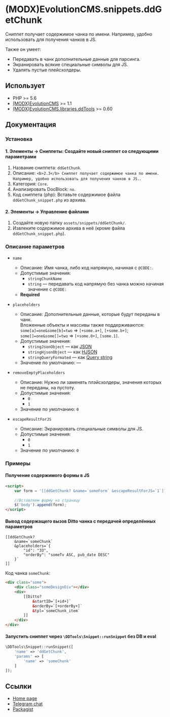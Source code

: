 # (MODX)EvolutionCMS.snippets.ddGetChunk

Сниппет получает содержимое чанка по имени. Например, удобно использовать для получения чанков в JS.

Также он умеет:
* Передавать в чанк дополнительные данные для парсинга.
* Экранировать всякие специальные символы для JS.
* Удалять пустые плейсхолдеры.


## Использует

* PHP >= 5.6
* [(MODX)EvolutionCMS](https://github.com/evolution-cms/evolution) >= 1.1
* [(MODX)EvolutionCMS.libraries.ddTools](https://code.divandesign.ru/modx/ddtools) >= 0.60


## Документация


### Установка


#### 1. Элементы → Сниппеты: Создайте новый сниппет со следующими параметрами

1. Название сниппета: `ddGetChunk`.
2. Описание: `<b>2.3</b> Сниппет получает содержимое чанка по имени. Например, удобно использовать для получения чанков в JS.`.
3. Категория: `Core`.
4. Анализировать DocBlock: `no`.
5. Код сниппета (php): Вставьте содержимое файла `ddGetChunk_snippet.php` из архива.


#### 2. Элементы → Управление файлами

1. Создайте новую папку `assets/snippets/ddGetChunk/`.
2. Извлеките содержимое архива в неё (кроме файла `ddGetChunk_snippet.php`).


### Описание параметров

* `name`
	* Описание: Имя чанка, либо код напрямую, начиная с `@CODE:`.
	* Допустимые значения:
		* `stringChunkName`
		* `string` — передавать код напрямую без чанка можно начиная значение с `@CODE:`
	* **Required**
	
* `placeholders`
	* Описание:
		Дополнительные данные, которые будут переданы в чанк.  
		Вложенные объекты и массивы также поддерживаются: `some[a]=one&some[b]=two` => `[+some.a+]`, `[+some.b+]`; `some[]=one&some[]=two` => `[+some.0+]`, `[some.1]`.
	* Допустимые значения:
		* `stringJsonObject` — как [JSON](https://en.wikipedia.org/wiki/JSON)
		* `stringHjsonObject` — как [HJSON](https://hjson.github.io/)
		* `stringQueryFormated` — как [Query string](https://en.wikipedia.org/wiki/Query_string)
	* Значение по умолчанию: —
	
* `removeEmptyPlaceholders`
	* Описание: Нужно ли заменять плэйсхолдеры, значения которых не переданы, на пустоту.
	* Допустимые значения:
		* `0`
		* `1`
	* Значение по умолчанию: `0`
	
* `escapeResultForJS`
	* Описание: Экранировать специальные символы для JS.
	* Допустимые значения:
		* `0`
		* `1`
	* Значение по умолчанию: `0`


### Примеры


#### Получение содержимого формы в JS

```html
<script>
	var form = '[[ddGetChunk? &name=`someForm` &escapeResultForJS=`1`]]';
	
	//Вставляем форму на страницу
	$('body').append(form);
</script>
```


#### Вывод содержащего вызов Ditto чанка с передачей определённых параметров

```
[[ddGetChunk?
	&name=`someChunk`
	&placeholders=`{
		"id": "33",
		"orderBy": "someTv ASC, pub_date DESC"
	}`
]]
```

Код чанка `someChunk`:

```html
<div class="some">
	<div class="someDesignDiv"></div>
	<div>
		[[Ditto?
			&startID=`[+id+]`
			&orderBy=`[+orderBy+]`
			&tpl=`someChunk_item`
		]]
	</div>
</div>
```


#### Запустить сниппет через `\DDTools\Snippet::runSnippet` без DB и eval

```php
\DDTools\Snippet::runSnippet([
	'name' => 'ddGetChunk',
	'params' => [
		'name' => 'someChunk'
	]
]);
```


## Ссылки

* [Home page](https://code.divandesign.biz/modx/ddgetchunk)
* [Telegram chat](https://t.me/dd_code)
* [Packagist](https://packagist.org/packages/dd/evolutioncms-snippets-ddgetchunk)


<link rel="stylesheet" type="text/css" href="https://DivanDesign.ru/assets/files/ddMarkdown.css" />